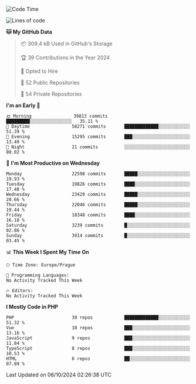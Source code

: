 <!--START_SECTION:waka-->
![Code Time](http://img.shields.io/badge/Code%20Time-1%2C583%20hrs%2058%20mins-blue)

![Lines of code](https://img.shields.io/badge/From%20Hello%20World%20I%27ve%20Written-35.6%20million%20lines%20of%20code-blue)

**🐱 My GitHub Data** 

> 📦 309.4 kB Used in GitHub's Storage 
 > 
> 🏆 39 Contributions in the Year 2024
 > 
> 💼 Opted to Hire
 > 
> 📜 52 Public Repositories 
 > 
> 🔑 54 Private Repositories 
 > 
**I'm an Early 🐤** 

```text
🌞 Morning                39813 commits       █████████░░░░░░░░░░░░░░░░   35.11 % 
🌆 Daytime                58271 commits       █████████████░░░░░░░░░░░░   51.39 % 
🌃 Evening                15295 commits       ███░░░░░░░░░░░░░░░░░░░░░░   13.49 % 
🌙 Night                  21 commits          ░░░░░░░░░░░░░░░░░░░░░░░░░   00.02 % 
```
📅 **I'm Most Productive on Wednesday** 

```text
Monday                   22598 commits       █████░░░░░░░░░░░░░░░░░░░░   19.93 % 
Tuesday                  19826 commits       ████░░░░░░░░░░░░░░░░░░░░░   17.48 % 
Wednesday                23429 commits       █████░░░░░░░░░░░░░░░░░░░░   20.66 % 
Thursday                 22046 commits       █████░░░░░░░░░░░░░░░░░░░░   19.44 % 
Friday                   18348 commits       ████░░░░░░░░░░░░░░░░░░░░░   16.18 % 
Saturday                 3239 commits        █░░░░░░░░░░░░░░░░░░░░░░░░   02.86 % 
Sunday                   3914 commits        █░░░░░░░░░░░░░░░░░░░░░░░░   03.45 % 
```


📊 **This Week I Spent My Time On** 

```text
🕑︎ Time Zone: Europe/Prague

💬 Programming Languages: 
No Activity Tracked This Week

🔥 Editors: 
No Activity Tracked This Week
```

**I Mostly Code in PHP** 

```text
PHP                      39 repos            █████████████░░░░░░░░░░░░   51.32 % 
Vue                      10 repos            ███░░░░░░░░░░░░░░░░░░░░░░   13.16 % 
JavaScript               9 repos             ███░░░░░░░░░░░░░░░░░░░░░░   11.84 % 
TypeScript               8 repos             ███░░░░░░░░░░░░░░░░░░░░░░   10.53 % 
HTML                     6 repos             ██░░░░░░░░░░░░░░░░░░░░░░░   07.89 % 
```




 Last Updated on 06/10/2024 02:26:38 UTC
<!--END_SECTION:waka-->
<!--
**AlexKratky/AlexKratky** is a ✨ _special_ ✨ repository because its `README.md` (this file) appears on your GitHub profile.

Here are some ideas to get you started:

- 🔭 I’m currently working on ...
- 🌱 I’m currently learning ...
- 👯 I’m looking to collaborate on ...
- 🤔 I’m looking for help with ...
- 💬 Ask me about ...
- 📫 How to reach me: ...
- 😄 Pronouns: ...
- ⚡ Fun fact: ...
-->
